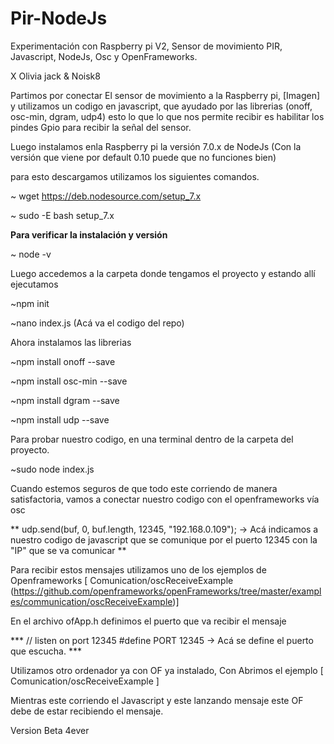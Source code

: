 # Pir-NodeJs

Experimentación con  Raspberry pi V2, Sensor de movimiento PIR, Javascript, NodeJs, Osc y OpenFrameworks.

X Olivia jack & Noisk8

Partimos por conectar El sensor de movimiento a la Raspberry pi, [Imagen] y utilizamos un codigo en javascript, que ayudado por las librerias
(onoff, osc-min, dgram, udp4) esto lo que lo que nos permite recibir es habilitar los pindes Gpio para recibir la señal del sensor.

Luego instalamos enla Raspberry pi la versión 7.0.x de NodeJs (Con la versión que viene por default 0.10 puede que no funciones bien)

para esto descargamos  utilizamos los siguientes comandos.

~ wget https://deb.nodesource.com/setup_7.x

~ sudo -E bash setup_7.x

**Para verificar la instalación y versión**

~ node -v

Luego accedemos a la carpeta donde tengamos el proyecto y estando allí ejecutamos 

~npm init 

~nano index.js (Acá va el codigo del repo)

Ahora instalamos las librerias 

~npm install onoff --save

~npm install osc-min --save

~npm install dgram --save

~npm install udp --save


Para probar nuestro codigo, en una terminal dentro de la carpeta del proyecto. 

~sudo node index.js

Cuando estemos seguros de que todo este corriendo de manera satisfactoria,  vamos a conectar nuestro 
codigo con el openframeworks vía osc 

 ** udp.send(buf, 0, buf.length, 12345, "192.168.0.109"); → Acá indicamos a nuestro codigo de javascript que se comunique 
 por el puerto 12345 con la "IP" que se va comunicar **
 
 Para recibir estos mensajes utilizamos uno de los ejemplos de Openframeworks  [ Comunication/oscReceiveExample  (https://github.com/openframeworks/openFrameworks/tree/master/examples/communication/oscReceiveExample)]
 
 En el archivo ofApp.h definimos el puerto que va recibir el mensaje
 
 *** // listen on port 12345
#define PORT 12345 → Acá se define el puerto que escucha. *** 


Utilizamos otro ordenador ya con OF ya instalado, Con Abrimos el ejemplo  [ Comunication/oscReceiveExample ]

Mientras este corriendo el Javascript y este lanzando mensaje  este OF debe de estar recibiendo el mensaje.



Version Beta 4ever
